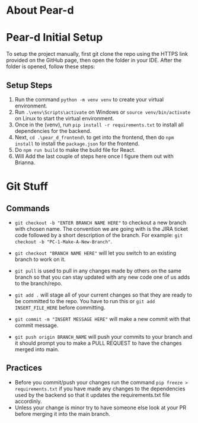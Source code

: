# About Pear-d

# Pear-d Initial Setup
To setup the project manually, first git clone the repo using the HTTPS link provided on the GitHub page, then open the folder in your IDE. After the folder is opened, follow these steps:

## Setup Steps
1. Run the command ```python -m venv venv``` to create your virtual environment.
2. Run ```.\venv\Scripts\activate``` on Windows or ```source venv/bin/activate``` on Linux to start the virtual environment.
3. Once in the (venv), run ```pip install -r requirements.txt``` to install all dependencies for the backend.
4. Next, ```cd .\pear_d_frontend\``` to get into the frontend, then do ```npm install``` to install the ```package.json``` for the frontend.
5. Do ```npm run build``` to make the build file for React. 
6. Will Add the last couple of steps here once I figure them out with Brianna.

# Git Stuff
## Commands
- ```git checkout -b "ENTER BRANCH NAME HERE"``` to checkout a new branch with chosen name. The convention we are going with is the JIRA ticket code followed by a short description of the branch. For example: ```git checkout -b "PC-1-Make-A-New-Branch"```.

- ```git checkout "BRANCH NAME HERE"``` will let you switch to an existing branch to work on it.

- ```git pull``` is used to pull in any changes made by others on the same branch so that you can stay updated with any new code one of us adds to the branch/repo.

- ```git add .``` will stage all of your current changes so that they are ready to be committed to the repo. You have to run this or ```git add INSERT_FILE_HERE``` before committing.

- ```git commit -m "INSERT MESSAGE HERE"``` will make a new commit with that commit message.

- ```git push origin BRANCH_NAME``` will push your commits to your branch and it should prompt you to make a PULL REQUEST to have the changes merged into main. 
## Practices
- Before you commit/push your changes run the command ```pip freeze > requirements.txt``` if you have made any changes to the dependencies used by the backend so that it updates the requirements.txt file accordinly.
- Unless your change is minor try to have someone else look at your PR before merging it into the main branch.